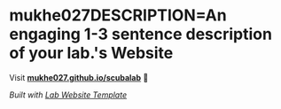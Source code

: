 
# mukhe027DESCRIPTION=An engaging 1-3 sentence description of your lab.'s Website

Visit **[mukhe027.github.io/scubalab](https://mukhe027.github.io/scubalab)** 🚀

_Built with [Lab Website Template](https://greene-lab.gitbook.io/lab-website-template-docs)_
